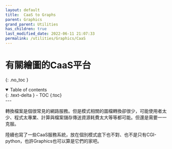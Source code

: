 ```yaml
---
layout: default
title:  CaaS to Graphs
parent: Graphics
grand_parent: Utilities
has_children: true
last_modified_date: 2022-06-11 21:07:33
permalink: /utilities/Graphics/CaaS
---
```


# 有關繪圖的CaaS平台
{: .no_toc }

<details open markdown="block">
  <summary>
    Table of contents
  </summary>
  {: .text-delta }
- TOC
{:toc}
</details>
---

轉換檔案是個很常見的網路服務。但是模式相關的圖檔轉換卻很少，可能使用者太少、程式太專業、計算與檔案儲存傳送資源耗費太大等等都可能。但還是需要一一克服。

陸續也寫了一些CaaS服務系統，放在個別模式底下也不對、也不是只有CGI-python，也許Graphics也可以算是它們的家吧。